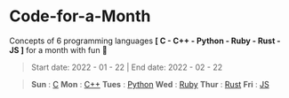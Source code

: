 # Code-for-a-Month

Concepts of 6 programming languages **[ C - C++ - Python - Ruby - Rust - JS ]** for a month with fun 🧛

> Start date: 2022 - 01 - 22  |  End date: 2022 - 02 - 22

> **Sun**  : [C](https://github.com/Saphall/Code-for-a-Month/tree/main/C)
> **Mon**  : [C++](https://github.com/Saphall/Code-for-a-Month/tree/main/C%2B%2B)
> **Tues** : [Python](https://github.com/Saphall/Code-for-a-Month/tree/main/Python)
> **Wed**  : [Ruby](https://github.com/Saphall/Code-for-a-Month/tree/main/Ruby)
> **Thur** : [Rust](https://github.com/Saphall/Code-for-a-Month/tree/main/Rust)
> **Fri**  : [JS](https://github.com/Saphall/Code-for-a-Month/tree/main/JS)
